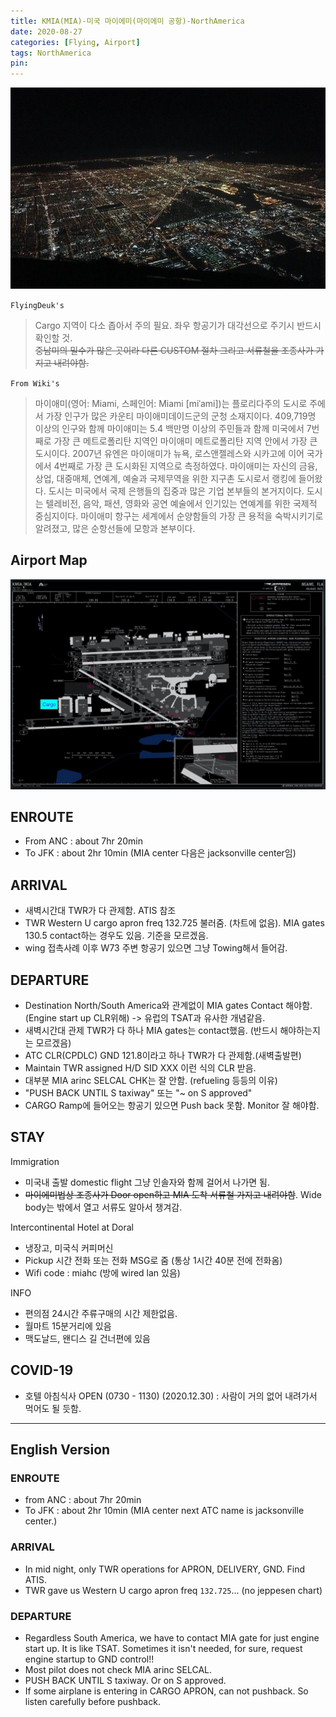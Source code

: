 ```yaml
---
title: KMIA(MIA)-미국 마이에미(마이에미 공항)-NorthAmerica
date: 2020-08-27
categories: [Flying, Airport]
tags: NorthAmerica
pin:
---
```

![mia](/img/flying/airport/mia.JPG)

`FlyingDeuk's`
>Cargo 지역이 다소 좁아서 주의 필요. 좌우 항공기가 대각선으로 주기시 반드시 확인할 것. <br>
~~중남미의 밀수가 많은 곳이라 다른 CUSTOM 절차 그리고 서류철을 조종사가 가지고 내려야함.~~

`From Wiki's`
>마이애미(영어: Miami, 스페인어: Miami [miˈami])는 플로리다주의 도시로 주에서 가장 인구가 많은 카운티 마이애미데이드군의 군청 소재지이다. 409,719명 이상의 인구와 함께 마이애미는 5.4 백만명 이상의 주민들과 함께 미국에서 7번째로 가장 큰 메트로폴리탄 지역인 마이애미 메트로폴리탄 지역 안에서 가장 큰 도시이다. 2007년 유엔은 마이애미가 뉴욕, 로스앤젤레스와 시카고에 이어 국가에서 4번째로 가장 큰 도시화된 지역으로 측정하였다.
마이애미는 자신의 금융, 상업, 대중매체, 연예계, 예술과 국제무역을 위한 지구촌 도시로서 랭킹에 들어왔다. 도시는 미국에서 국제 은행들의 집중과 많은 기업 본부들의 본거지이다. 도시는 텔레비전, 음악, 패션, 영화와 공연 예술에서 인기있는 연예계를 위한 국제적 중심지이다. 마이애미 항구는 세계에서 순양함들의 가장 큰 용적을 숙박시키기로 알려졌고, 많은 순항선들에 모항과 본부이다.

## Airport Map
![mia](/img/flying/airport/mia_ap.jpg)


## ENROUTE
- From ANC : about 7hr 20min
- To JFK : about 2hr 10min (MIA center 다음은 jacksonville center임)

## ARRIVAL
- 새벽시간대 TWR가 다 관제함. ATIS 참조
- TWR Western U cargo apron freq 132.725 불러줌. (차트에 없음). MIA gates 130.5 contact하는 경우도 있음. 기준을 모르겠음.
- wing 접촉사례 이후 W73 주변 항공기 있으면 그냥 Towing해서 들어감.

## DEPARTURE
- Destination North/South America와 관계없이 MIA gates Contact 해야함. (Engine start up CLR위해) -> 유럽의 TSAT과 유사한 개념같음.
- 새벽시간대 관제 TWR가 다 하나 MIA gates는 contact했음. (반드시 해야하는지는 모르겠음)
- ATC CLR(CPDLC) GND 121.8이라고 하나 TWR가 다 관제함.(새벽출발편)
- Maintain TWR assigned H/D SID XXX 이런 식의 CLR 받음.
- 대부분 MIA arinc SELCAL CHK는 잘 안함. (refueling 등등의 이유)
- "PUSH BACK UNTIL S taxiway" 또는 "~ on S approved"
- CARGO Ramp에 들어오는 항공기 있으면 Push back 못함. Monitor 잘 해야함.

## STAY
Immigration
- 미국내 출발 domestic flight 그냥 인솔자와 함께 걸어서 나가면 됨.
- ~~마이에미법상 조종사가 Door open하고 MIA 도착 서류철 가지고 내려야함~~. Wide body는 밖에서 열고 서류도 알아서 챙겨감.

Intercontinental Hotel at Doral
- 냉장고, 미국식 커피머신
- Pickup 시간 전화 또는 전화 MSG로 줌 (통상 1시간 40분 전에 전화옴)
- Wifi code : miahc (방에 wired lan 있음)

INFO
- 편의점 24시간 주류구매의 시간 제한없음.
- 월마트 15분거리에 있음
- 맥도날드, 왠디스 길 건너편에 있음

## COVID-19
- 호텔 아침식사 OPEN (0730 - 1130) (2020.12.30) : 사람이 거의 없어 내려가서 먹어도 될 듯함.

--------
## English Version

### ENROUTE
- from ANC : about 7hr 20min
- To JFK : about 2hr 10min (MIA center next ATC name is jacksonville center.)

### ARRIVAL
- In mid night, only TWR operations for APRON, DELIVERY, GND. Find ATIS.
- TWR gave us Western U cargo apron freq `132.725`... (no jeppesen chart)

### DEPARTURE
- Regardless South America, we have to contact MIA gate for just engine start up. It is like TSAT. Sometimes it isn't needed, for sure, request engine startup to GND control!!
- Most pilot does not check MIA arinc SELCAL.
- PUSH BACK UNTIL S taxiway. Or on S approved.
- If some airplane is entering in CARGO APRON, can not pushback. So listen carefully before pushback.
